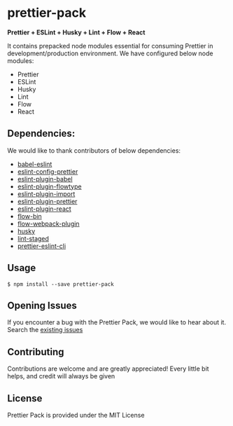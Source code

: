 # prettier-pack
**__Prettier + ESLint + Husky + Lint + Flow + React__**

It contains prepacked node modules essential for consuming Prettier in development/production environment. We have configured below node modules:

- Prettier
- ESLint
- Husky
- Lint
- Flow
- React

## Dependencies:
We would like to thank contributors of below dependencies:

- [babel-eslint](https://github.com/babel/babel-eslint)
- [eslint-config-prettier](https://github.com/prettier/eslint-config-prettier)
- [eslint-plugin-babel](https://github.com/babel/eslint-plugin-babel)
- [eslint-plugin-flowtype](https://github.com/gajus/eslint-plugin-flowtype)
- [eslint-plugin-import](https://github.com/benmosher/eslint-plugin-import)
- [eslint-plugin-prettier](https://github.com/prettier/eslint-plugin-prettier)
- [eslint-plugin-react](https://github.com/yannickcr/eslint-plugin-react)
- [flow-bin](https://github.com/flowtype/flow-bin)
- [flow-webpack-plugin](https://github.com/happylynx/flow-webpack-plugin)
- [husky](https://github.com/typicode/husky)
- [lint-staged](https://github.com/okonet/lint-staged)
- [prettier-eslint-cli](https://github.com/prettier/prettier-eslint-cli)

## Usage
`$ npm install --save prettier-pack`

## Opening Issues
If you encounter a bug with the Prettier Pack, we would like to hear about it. Search the [existing issues](https://github.com/prscX/prettier-pack/issues)

## Contributing
Contributions are welcome and are greatly appreciated! Every little bit helps, and credit will always be given


## License
Prettier Pack is provided under the MIT License
